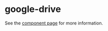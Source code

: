 google-drive
================

See the [component page](https://googlewebcomponents.github.io/google-drive) for more information.
